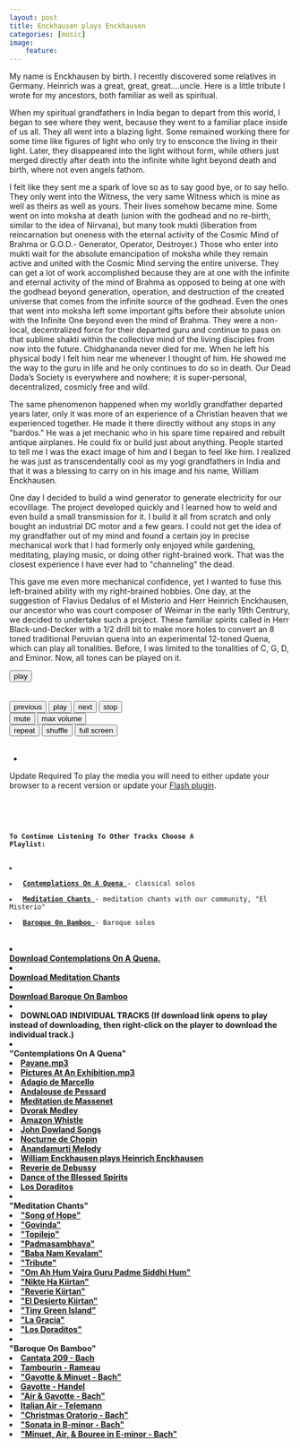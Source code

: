```yaml
---
layout: post
title: Enckhausen plays Enckhausen
categories: [music]
image:
    feature: 
---
```

My name is Enckhausen by birth.  I recently discovered some relatives in Germany.  Heinrich was a great, great, great....uncle. Here is a little tribute I wrote for my ancestors, both familiar as well as spiritual.

When my spiritual grandfathers in India began to depart from this world, I began to see where they went, because they went to a familiar place inside of us all. They all went into a blazing light. Some remained working there for some time like figures of light who only try to ensconce the living in their light. Later, they disappeared into the light without form, while others just merged directly after death into the infinite white light beyond death and birth, where not even angels fathom.

I felt like they sent me a spark of love so as to say good bye, or to say hello. They only went into the Witness, the very same Witness which is mine as well as theirs as well as yours.  Their lives somehow became mine. Some went on into moksha at death (union with the godhead and no re-birth, similar to the idea of Nirvana), but many took mukti (liberation from reincarnation but oneness with the eternal activity of the Cosmic Mind of Brahma or G.O.D.- Generator, Operator, Destroyer.) Those who enter into mukti wait for the absolute emancipation of moksha while they remain active and united with the Cosmic Mind serving the entire universe. They can get a lot of work accomplished because they are at one with the infinite and eternal activity of the mind of Brahma as opposed to being at one with the godhead beyond generation, operation, and destruction of the created universe that comes from the infinite source of the godhead. Even the ones that went into moksha left some important gifts before their absolute union with the Infinite One beyond even the mind of Brahma. They were a non-local, decentralized force for their departed guru and continue to pass on that sublime shakti within the collective mind of the living disciples from now into the future. Chidghananda never died for me. When he left his physical body I felt him near me whenever I thought of him. He showed me the way to the guru in life and he only continues to do so in death. Our Dead Dada’s Society is everywhere and nowhere; it is super-personal, decentralized, cosmicly free and wild.

The same phenomenon happened when my worldly grandfather departed years later, only it was more of an experience of a Christian heaven that we experienced together. He made it there directly without any stops in any "bardos." He was a jet mechanic who in his spare time repaired and rebuilt antique airplanes. He could fix or build just about anything. People started to tell me I was the exact image of him and I began to feel like him. I realized he was just as transcendentally cool as my yogi grandfathers in India and that it was a blessing to carry on in his image and his name, William Enckhausen.

One day I decided to build a wind generator to generate electricity for our ecovillage. The project developed quickly and I learned how to weld and even build a small transmission for it. I build it all from scratch and only bought an industrial DC motor and a few gears. I could not get the idea of my grandfather out of my mind and found a certain joy in precise mechanical work that I had formerly only enjoyed while gardening, meditating, playing music, or doing other right-brained work. That was the closest experience I have ever had to "channeling" the dead.

This gave me even more mechanical confidence, yet I wanted to fuse this left-brained ability with my right-brained hobbies. One day, at the suggestion of Flavius Dedalus of el Misterio and Herr Heinrich Enckhausen, our ancestor who was court composer of Weimar in the early 19th Centrury, we decided to undertake such a project. These familiar spirits called in Herr Black-und-Decker with a 1/2 drill bit to make more holes to convert an 8 toned traditional Peruvian quena into an experimental 12-toned Quena, which can play all tonalities. Before, I was limited to the tonalities of C, G, D, and Eminor. Now, all tones can be played on it.
<html>
<head>
<meta charset="utf-8" />
<!-- Website Design By: www.happyworm.com -->

<meta http-equiv="Content-Type" content="text/html; charset=iso-8859-1" />
<link href="/dist/skin/blue.monday/css/jplayer.blue.monday.min.css" rel="stylesheet" type="text/css" />
<script type="text/javascript" src="/dist/lib/jquery.min.js"></script>
<script type="text/javascript" src="/dist/jplayer/jquery.jplayer.min.js"></script>
<script type="text/javascript" src="/dist/add-on/jplayer.playlist.min.js"></script>
<script type="text/javascript">
//<![CDATA[
$(document).ready(function(){

	var myPlaylist = new jPlayerPlaylist({
		jPlayer: "#jquery_jplayer_N",
		cssSelectorAncestor: "#jp_container_N"
	}, [
		 {
				title:"Enckhausen plays Enckhausen",
				artist:"quetzal",
				mp3:"https://quetzalwill.github.io/quetzalwill/assets/music/Contemplations-On-A-Quena/enckhausen.mp3",
				poster: "https://quetzalwill.github.io/quetzalwill/images/contemplations.jpg"
			},
	], {
		playlistOptions: {
			enableRemoveControls: true
		},
		swfPath: "/dist/jplayer",
		supplied: "webmv, ogv, m4v, oga, mp3",
		useStateClassSkin: true,
		autoBlur: false,
		smoothPlayBar: true,
		keyEnabled: true,
		audioFullScreen: true
	});

	// Click handlers for jPlayerPlaylist method demo

	// Audio mix playlist

	$("#playlist-setPlaylist-audio-mix").click(function() {
		myPlaylist.setPlaylist([
			{
			title:"Pavane - Faure",
			artist:"quetzal",
			mp3:"https://quetzalwill.github.io/quetzalwill/assets/music/Contemplations-On-A-Quena/pavane.mp3",
			poster: "https://quetzalwill.github.io/quetzalwill/images/contemplations.jpg"
			},
            {
			title:"Pictures At An Exhibition - Mussorgsky",
			artist:"quetzal",
			mp3:"https://quetzalwill.github.io/quetzalwill/assets/music/Contemplations-On-A-Quena/pictures-at-an-exhibition.mp3",
			poster: "https://quetzalwill.github.io/quetzalwill/images/contemplations.jpg"
			},
			{				
				title:"Adagio",
			artist:"quetzal",
			mp3:"https://quetzalwill.github.io/quetzalwill/assets/music/Contemplations-On-A-Quena/adagio.mp3",
			poster: "https://quetzalwill.github.io/quetzalwill/images/contemplations.jpg"
			},
			{
					title:"Andalouse",
			artist:"quetzal",
			mp3:"https://quetzalwill.github.io/quetzalwill/assets/music/Contemplations-On-A-Quena/andalouse.mp3",
			poster: "https://quetzalwill.github.io/quetzalwill/images/contemplations.jpg"
			},
			{
					title:"Meditation",
			artist:"quetzal",
			mp3:"https://quetzalwill.github.io/quetzalwill/assets/music/Contemplations-On-A-Quena/meditation.mp3",
			poster: "https://quetzalwill.github.io/quetzalwill/images/contemplations.jpg"
			},
			{
				title:"Dvorak",
			artist:"quetzal",
			mp3:"https://quetzalwill.github.io/quetzalwill/assets/music/Contemplations-On-A-Quena/dvorak.mp3",
			poster: "https://quetzalwill.github.io/quetzalwill/images/contemplations.jpg"
			},
			{
                title:"Whistles",
			artist:"El Misterio",
			mp3:"https://quetzalwill.github.io/quetzalwill/assets/music/Contemplations-On-A-Quena/whistles.mp3",
			poster: "https://quetzalwill.github.io/quetzalwill/images/contemplations.jpg"
			},
			{
                title:"John Dowland Songs",
			artist:"quetzal",
			mp3:"https://quetzalwill.github.io/quetzalwill/assets/music/Contemplations-On-A-Quena/dowland.mp3",
			poster: "https://quetzalwill.github.io/quetzalwill/images/contemplations.jpg"
			},
			{
                title:"Nocturne - Chopin",
			artist:"quetzal",
			mp3:"https://quetzalwill.github.io/quetzalwill/assets/music/Contemplations-On-A-Quena/nocturne.mp3",
			poster: "https: //elmisterio.org/images/nochedesierto.jpg"
			},
			{
                title:"Anandamurti Melodies",
			artist:"quetzal",
			mp3:"https://quetzalwill.github.io/quetzalwill/assets/music/Contemplations-On-A-Quena/anandamurti.mp3",
			poster: "https://quetzalwill.github.io/quetzalwill/images/contemplations.jpg"
			},
			{
                title:"William Enckhausen plays Heinrich Enckhausen, Handel, and Telemann",
			artist:"quetzal",
			mp3:"https://quetzalwill.github.io/quetzalwill/assets/music/Contemplations-On-A-Quena/enckhausen.mp3",
			poster: "https: //elmisterio.org/images/contemplations.jpg"
			},
			{
                title:"Reverie - Debussy",
			artist:"quetzal",
			mp3:"https://quetzalwill.github.io/quetzalwill/assets/music/Contemplations-On-A-Quena/reverie.mp3",
			poster: "https://quetzalwill.github.io/quetzalwill/images/contemplations.jpg"
			},
			{
                title:"Dance Of The Blessed Spirits",
			artist:"quetzal",
			mp3:"https://quetzalwill.github.io/quetzalwill/assets/music/Contemplations-On-A-Quena/blessed-spirits.mp3",
			poster: "https://quetzalwill.github.io/quetzalwill/images/contemplations.jpg"
			},
			{
                title:"Los Doraditos",
			artist:"quetzal",
			mp3:"https://quetzalwill.github.io/quetzalwill/assets/music/Contemplations-On-A-Quena/los-doraditos.mp3",
			poster: "https://quetzalwill.github.io/quetzalwill/images/contemplations.jpg"                                                                                     
			}
		]);
	});

	// Video mix playlist

	$("#playlist-setPlaylist-video-mix").click(function() {
		myPlaylist.setPlaylist([
			{
			    title:"Govinda",
				artist:"El Misterio",
				mp3:"https://quetzalwill.github.io/quetzalwill/assets/music/Kiirtan-El-Misterio/govinda.mp3",
				poster: "https://quetzalwill.github.io/quetzalwill/images/kiirtan.jpg"
			},
			{
			    title:"Topilejo",
				artist:"El Misterio",
				mp3:"https://quetzalwill.github.io/quetzalwill/assets/music/Kiirtan-El-Misterio/topilejo.mp3",
				poster: "https://quetzalwill.github.io/quetzalwill/images/kiirtan.jpg"
			},
			{
				title:"Padmasambhava",
				artist:"El Misterio",
				mp3:"https://quetzalwill.github.io/quetzalwill/assets/music/Kiirtan-El-Misterio/padmasambhava.mp3",
				poster: "https://quetzalwill.github.io/quetzalwill/images/kiirtan.jpg"
			},
			{
				title:"Baba Nam Kevalam",
				artist:"El Misterio",
				mp3:"https://quetzalwill.github.io/quetzalwill/assets/music/Kiirtan-El-Misterio/babanamkevalam.mp3",
				poster: "https://quetzalwill.github.io/quetzalwill/images/kiirtan.jpg"
			},
			{
				title:"Soja",
				artist:"El Misterio",
				mp3:"https://quetzalwill.github.io/quetzalwill/assets/music/Kiirtan-El-Misterio/soja.mp3",
				poster: "https://quetzalwill.github.io/quetzalwill/images/kiirtan.jpg"
			},
			{
				title:"Om Ah Hum Vajra Guru",
				artist:"El Misterio",
				mp3:"https://quetzalwill.github.io/quetzalwill/assets/music/Kiirtan-El-Misterio/om-ah-hum-vajra-guru.mp3",
				poster: "https://quetzalwill.github.io/quetzalwill/images/kiirtan.jpg"
			},
			{
				title:"Nikte Ha Kiirtan",
				artist:"El Misterio",
				mp3:"https://quetzalwill.github.io/quetzalwill/assets/music/Kiirtan-El-Misterio/nikteha.mp3",
				poster: "https://quetzalwill.github.io/quetzalwill/images/kiirtan.jpg"
			},
			{
				title:"Reverie Kiirtan",
				artist:"El Misterio",
				mp3:"https://quetzalwill.github.io/quetzalwill/assets/music/Kiirtan-El-Misterio/reverie-kiirtan.mp3",
				poster: "https://quetzalwill.github.io/quetzalwill/images/kiirtan.jpg"
			},
			{
				title:"Desierto",
				artist:"El Misterio",
				mp3:"https://quetzalwill.github.io/quetzalwill/assets/music/Kiirtan-El-Misterio/desierto2.mp3",
				poster: "https://quetzalwill.github.io/quetzalwill/images/kiirtan.jpg"
			},
			{
				title:"Tiny Green Island",
				artist:"El Misterio",
				mp3:"https://quetzalwill.github.io/quetzalwill/assets/music/Kiirtan-El-Misterio/tiny-green-island.mp3",
				poster: "https://quetzalwill.github.io/quetzalwill/images/kiirtan.jpg"
			},
			{
				title:"La Gracia",
				artist:"El Misterio",
				mp3:"https://quetzalwill.github.io/quetzalwill/assets/music/Kiirtan-El-Misterio/gracia.mp3",
				poster: "https://quetzalwill.github.io/quetzalwill/images/kiirtan.jpg"
			},
			{
				title:"Los Doraditos",
				artist:"El Misterio",
				mp3:"https://quetzalwill.github.io/quetzalwill/assets/music/Kiirtan-El-Misterio/los-doraditos.mp3",
				poster: "https://quetzalwill.github.io/quetzalwill/images/kiirtan.jpg"
			}
		]);
	});

	// Media mix playlist

	$("#playlist-setPlaylist-media-mix").click(function() {
		myPlaylist.setPlaylist([
            {
				title:"Bach Cantata 209",
				artist:"quetzal",
				mp3:"https://quetzalwill.github.io/quetzalwill/assets/music/Baroque-On-Bamboo/cantata209.mp3",
				poster: "https://quetzalwill.github.io/quetzalwill/images/contemplations.jpg"
			},
            {
				title:"Tambourin - Rameau",
				artist:"quetzal",
				mp3:"https://quetzalwill.github.io/quetzalwill/assets/music/Baroque-On-Bamboo/tambourin.mp3",
				poster: "https://quetzalwill.github.io/quetzalwill/images/contemplations.jpg"
			},
			{
				title:"Gavotte And Minuet - Bach",
				artist:"quetzal",
				mp3:"https://quetzalwill.github.io/quetzalwill/assets/music/Baroque-On-Bamboo/gavotte-minuet.mp3",
				poster: "https://quetzalwill.github.io/quetzalwill/images/contemplations.jpg"
			},
			{
				title:"Gavotte - Handel",
				artist:"quetzal",
				mp3:"https://quetzalwill.github.io/quetzalwill/assets/music/Baroque-On-Bamboo/gavotte-handel.mp3",
				poster: "https://quetzalwill.github.io/quetzalwill/images/contemplations.jpg"
			},
            {
				title:"Air and Gavotte - Bach",
				artist:"quetzal",
				mp3:"https://quetzalwill.github.io/quetzalwill/assets/music/Baroque-On-Bamboo/air-gavotte.mp3",
				poster: "https://quetzalwill.github.io/quetzalwill/images/contemplations.jpg"
			},
			{
				title:"Italian Air - Telemann",
				artist:"quetzal",
				mp3:"https://quetzalwill.github.io/quetzalwill/assets/music/Baroque-On-Bamboo/italian-air.mp3",
				poster: "https://quetzalwill.github.io/quetzalwill/images/contemplations.jpg"
			},
			{
				title:"Christmas Oratorio - Bach",
				artist:"quetzal",
				mp3:"https://quetzalwill.github.io/quetzalwill/assets/music/Baroque-On-Bamboo/christmas-oratorio.mp3",
				poster: "https://quetzalwill.github.io/quetzalwill/images/contemplations.jpg"
			},
			{
				title:"Sonata in B-minor - Bach",
				artist:"quetzal",
				mp3:"https://quetzalwill.github.io/quetzalwill/assets/music/Baroque-On-Bamboo/sonata-b-minor.mp3",
				poster: "https://quetzalwill.github.io/quetzalwill/images/contemplations.jpg"
			},
			{
				title:"Minuet, Air, and Bouree - Bach",
				artist:"quetzal",
				mp3:"https://quetzalwill.github.io/quetzalwill/assets/music/Baroque-On-Bamboo/minuet-air-bouree.mp3",
				poster: "https://quetzalwill.github.io/quetzalwill/images/contemplations.jpg"
			}
		]);
	});

	


	// The remove commands

	$("#playlist-remove").click(function() {
		myPlaylist.remove();
	});

	$("#playlist-remove--2").click(function() {
		myPlaylist.remove(-2);
	});
	$("#playlist-remove--1").click(function() {
		myPlaylist.remove(-1);
	});
	$("#playlist-remove-0").click(function() {
		myPlaylist.remove(0);
	});
	$("#playlist-remove-1").click(function() {
		myPlaylist.remove(1);
	});
	$("#playlist-remove-2").click(function() {
		myPlaylist.remove(2);
	});

	// The shuffle commands

	$("#playlist-shuffle").click(function() {
		myPlaylist.shuffle();
	});

	$("#playlist-shuffle-false").click(function() {
		myPlaylist.shuffle(false);
	});
	$("#playlist-shuffle-true").click(function() {
		myPlaylist.shuffle(true);
	});

	// The select commands

	$("#playlist-select--2").click(function() {
		myPlaylist.select(-2);
	});
	$("#playlist-select--1").click(function() {
		myPlaylist.select(-1);
	});
	$("#playlist-select-0").click(function() {
		myPlaylist.select(0);
	});
	$("#playlist-select-1").click(function() {
		myPlaylist.select(1);
	});
	$("#playlist-select-2").click(function() {
		myPlaylist.select(2);
	});

	// The next/previous commands

	$("#playlist-next").click(function() {
		myPlaylist.next();
	});
	$("#playlist-previous").click(function() {
		myPlaylist.previous();
	});

	// The play commands

	$("#playlist-play").click(function() {
		myPlaylist.play();
	});

	$("#playlist-play--2").click(function() {
		myPlaylist.play(-2);
	});
	$("#playlist-play--1").click(function() {
		myPlaylist.play(-1);
	});
	$("#playlist-play-0").click(function() {
		myPlaylist.play(0);
	});
	$("#playlist-play-1").click(function() {
		myPlaylist.play(1);
	});
	$("#playlist-play-2").click(function() {
		myPlaylist.play(2);
	});

	// The pause command

	$("#playlist-pause").click(function() {
		myPlaylist.pause();
	});

	// Changing the playlist options

	// Option: autoPlay

	$("#playlist-option-autoPlay-true").click(function() {
		myPlaylist.option("autoPlay", true);
	});
	$("#playlist-option-autoPlay-false").click(function() {
		myPlaylist.option("autoPlay", false);
	});

	// Option: enableRemoveControls

	$("#playlist-option-enableRemoveControls-true").click(function() {
		myPlaylist.option("enableRemoveControls", true);
	});
	$("#playlist-option-enableRemoveControls-false").click(function() {
		myPlaylist.option("enableRemoveControls", false);
	});

	// Option: displayTime

	$("#playlist-option-displayTime-0").click(function() {
		myPlaylist.option("displayTime", 0);
	});
	$("#playlist-option-displayTime-fast").click(function() {
		myPlaylist.option("displayTime", "fast");
	});
	$("#playlist-option-displayTime-slow").click(function() {
		myPlaylist.option("displayTime", "slow");
	});
	$("#playlist-option-displayTime-2000").click(function() {
		myPlaylist.option("displayTime", 2000);
	});

	// Option: addTime

	$("#playlist-option-addTime-0").click(function() {
		myPlaylist.option("addTime", 0);
	});
	$("#playlist-option-addTime-fast").click(function() {
		myPlaylist.option("addTime", "fast");
	});
	$("#playlist-option-addTime-slow").click(function() {
		myPlaylist.option("addTime", "slow");
	});
	$("#playlist-option-addTime-2000").click(function() {
		myPlaylist.option("addTime", 2000);
	});

	// Option: removeTime

	$("#playlist-option-removeTime-0").click(function() {
		myPlaylist.option("removeTime", 0);
	});
	$("#playlist-option-removeTime-fast").click(function() {
		myPlaylist.option("removeTime", "fast");
	});
	$("#playlist-option-removeTime-slow").click(function() {
		myPlaylist.option("removeTime", "slow");
	});
	$("#playlist-option-removeTime-2000").click(function() {
		myPlaylist.option("removeTime", 2000);
	});

	// Option: shuffleTime

	$("#playlist-option-shuffleTime-0").click(function() {
		myPlaylist.option("shuffleTime", 0);
	});
	$("#playlist-option-shuffleTime-fast").click(function() {
		myPlaylist.option("shuffleTime", "fast");
	});
	$("#playlist-option-shuffleTime-slow").click(function() {
		myPlaylist.option("shuffleTime", "slow");
	});
	$("#playlist-option-shuffleTime-2000").click(function() {
		myPlaylist.option("shuffleTime", 2000);
	});

	// Equivalent commands

	$("#playlist-equivalent-1-a").click(function() {
		myPlaylist.add({
			title:"Your Face",
			artist:"The Stark Palace",
			mp3:"http://www.jplayer.org/audio/mp3/TSP-05-Your_face.mp3",
			oga:"http://www.jplayer.org/audio/ogg/TSP-05-Your_face.ogg",
			poster: "http://www.jplayer.org/audio/poster/The_Stark_Palace_640x360.png"
		}, true);
	});

	$("#playlist-equivalent-1-b").click(function() {
		myPlaylist.add({
			title:"Your Face",
			artist:"The Stark Palace",
			mp3:"http://www.jplayer.org/audio/mp3/TSP-05-Your_face.mp3",
			oga:"http://www.jplayer.org/audio/ogg/TSP-05-Your_face.ogg",
			poster: "http://www.jplayer.org/audio/poster/The_Stark_Palace_640x360.png"
		});
		myPlaylist.play(-1);
	});

	// AVOID COMMANDS

	$("#playlist-avoid-1").click(function() {
		myPlaylist.remove(2); // Removes the 3rd item
		myPlaylist.remove(3); // Ignored unless removeTime=0: Where it removes the 4th item, which was originally the 5th item.
	});


});
//]]>
</script>
</head>
<body>
<p style="margin-top:1em;">


<div id="jp_container_N" class="jp-video jp-video-270p" role="application" aria-label="media player">
	<div class="jp-type-playlist">
		<div id="jquery_jplayer_N" class="jp-jplayer"></div>
		<div class="jp-gui">
			<div class="jp-video-play">
				<button class="jp-video-play-icon" role="button" tabindex="0">play</button>
			</div>
			<div class="jp-interface">
				<div class="jp-progress">
					<div class="jp-seek-bar">
						<div class="jp-play-bar"></div>
					</div>
				</div>
				<div class="jp-current-time" role="timer" aria-label="time">&nbsp;</div>
				<div class="jp-duration" role="timer" aria-label="duration">&nbsp;</div>
				<div class="jp-controls-holder">
					<div class="jp-controls">
						<button class="jp-previous" role="button" tabindex="0">previous</button>
						<button class="jp-play" role="button" tabindex="0">play</button>
						<button class="jp-next" role="button" tabindex="0">next</button>
						<button class="jp-stop" role="button" tabindex="0">stop</button>
					</div>
					<div class="jp-volume-controls">
						<button class="jp-mute" role="button" tabindex="0">mute</button>
						<button class="jp-volume-max" role="button" tabindex="0">max volume</button>
						<div class="jp-volume-bar">
							<div class="jp-volume-bar-value"></div>
						</div>
					</div>
					<div class="jp-toggles">
						<button class="jp-repeat" role="button" tabindex="0">repeat</button>
						<button class="jp-shuffle" role="button" tabindex="0">shuffle</button>
						<button class="jp-full-screen" role="button" tabindex="0">full screen</button>
					</div>
				</div>
				<div class="jp-details">
					<div class="jp-title" aria-label="title">&nbsp;</div>
				</div>
			</div>
		</div>
		<div class="jp-playlist">
			<ul>
				<!-- The method Playlist.displayPlaylist() uses this unordered list -->
				<li>&nbsp;</li>
			</ul>
		</div>
		<div class="jp-no-solution">
			<span>Update Required</span>
			To play the media you will need to either update your browser to a recent version or update your <a href="https://get.adobe.com/flashplayer/" target="_blank">Flash plugin</a>.
		</div>
	</div>
</div>
			
&nbsp;


&nbsp;

<code><strong>To Continue Listening To Other Tracks Choose A Playlist:</strong>
<li> </li>
<li> <a href="javascript:;" id="playlist-setPlaylist-audio-mix"><strong>Contemplations On A Quena </strong></a>- classical solos</li> 
<li> <a href="javascript:;" id="playlist-setPlaylist-video-mix"><strong>Meditation Chants </strong></a>- meditation chants with our community, "El Misterio"</li> 
<li> <a href="javascript:;" id="playlist-setPlaylist-media-mix"><strong>Baroque On Bamboo </strong></a>- Baroque solos</li> </code><br />
&nbsp;
<li></li>
<strong><a href="https://quetzalwill.github.io/quetzalwill/assets/music/Contemplations-On-A-Quena.zip" download="Contemplations-on-a-Quena.zip">Download Contemplations On A Quena. </a></strong>
<li></li>
<strong><a href="https://quetzalwill.github.io/quetzalwill/assets/music/Kiirtan-El-Misterio.zip" download="Kiirtan-el-Misterio.zip">Download Meditation Chants </a></strong>
<li></li>
<strong><a href="https://quetzalwill.github.io/quetzalwill/assets/music/Baroque-On-Bamboo.zip" download="Baroque-On-Bamboo.zip">Download Baroque On Bamboo </a><strong>
<li></li>
<li><strong>DOWNLOAD INDIVIDUAL TRACKS </strong>  (If download link opens to play instead of downloading, then right-click on the player to download the individual track.)</li>
<li></li>
"Contemplations On A Quena"

<li><a href="https://quetzalwill.github.io/quetzalwill/assets/music/Contemplations-On-A-Quena/pavane.mp3"> Pavane.mp3</a></li>
<li><a href="https://quetzalwill.github.io/quetzalwill/assets/music/Contemplations-On-A-Quena/pictures-at-an-exhibition.mp3"> Pictures At An Exhibition.mp3</a></li>
<li><a href="https://quetzalwill.github.io/quetzalwill/assets/music/Contemplations-On-A-Quena/adagio.mp3"> Adagio de Marcello</a></li>
<li><a href="https://quetzalwill.github.io/quetzalwill/assets/music/Contemplations-On-A-Quena/andalouse.mp3"> Andalouse de Pessard</a></li>
<li><a href="https://quetzalwill.github.io/quetzalwill/assets/music/Contemplations-On-A-Quena/meditation.mp3"> Meditation de Massenet</a></li>
<li><a href="https://quetzalwill.github.io/quetzalwill/assets/music/Contemplations-On-A-Quena/dvorak.mp3"> Dvorak Medley</a></li>
<li><a href="https://quetzalwill.github.io/quetzalwill/assets/music/Contemplations-On-A-Quena/whistles.mp3"> Amazon Whistle</a></li>
<li><a href="https://quetzalwill.github.io/quetzalwill/assets/music/Contemplations-On-A-Quena/dowland.mp3"> John Dowland Songs</a></li>
<li><a href="https://quetzalwill.github.io/quetzalwill/assets/music/Contemplations-On-A-Quena/nocturne.mp3"> Nocturne de Chopin</a></li>
<li><a href="https://quetzalwill.github.io/quetzalwill/assets/music/Contemplations-On-A-Quena/anandamurti.mp3"> Anandamurti Melody</a></li>
<li><a href="https://quetzalwill.github.io/quetzalwill/assets/music/Contemplations-On-A-Quena/enckhausen.mp3">William Enckhausen plays Heinrich Enckhausen</a></li>
<li><a href="https://quetzalwill.github.io/quetzalwill/assets/music/Contemplations-On-A-Quena/reverie.mp3"> Reverie de Debussy</a></li>
<li><a href="https://quetzalwill.github.io/quetzalwill/assets/music/Contemplations-On-A-Quena/blessed-spirits.mp3"> Dance of the Blessed Spirits</a></li>
<li><a href="https://quetzalwill.github.io/quetzalwill/assets/music/Contemplations-On-A-Quena/los-doraditos.mp3"> Los Doraditos</a></li>
<li></li>
"Meditation Chants"
 
<li><a href="https://quetzalwill.github.io/quetzalwill/assets/music/Kiirtan-El-Misterio/esperanza.mp3" > "Song of Hope"</a></li>
<li><a href="https://quetzalwill.github.io/quetzalwill/assets/music/Kiirtan-El-Misterio/govinda.mp3" > "Govinda"</a></li>
<li><a href="https://quetzalwill.github.io/quetzalwill/assets/music/Kiirtan-El-Misterio/topilejo.mp3" > "Topilejo"</a></li>
<li><a href="https://quetzalwill.github.io/quetzalwill/assets/music/Kiirtan-El-Misterio/padmasambhava.mp3" > "Padmasambhava"</a></li>
<li><a href="https://quetzalwill.github.io/quetzalwill/assets/music/Kiirtan-El-Misterio/babanamkevalam.mp3" > "Baba Nam Kevalam"</a></li>
<li><a href="https://quetzalwill.github.io/quetzalwill/assets/music/Kiirtan-El-Misterio/soja.mp3" > "Tribute"</a></li>
<li><a href="https://quetzalwill.github.io/quetzalwill/assets/music/Kiirtan-El-Misterio/om-ah-hum-vajra-guru.mp3" > "Om Ah Hum Vajra Guru Padme Siddhi Hum"</a></li>
<li><a href="https://quetzalwill.github.io/quetzalwill/assets/music/Kiirtan-El-Misterio/nikteha.mp3" > "Nikte Ha Kiirtan"</a></li>
<li><a href="https://quetzalwill.github.io/quetzalwill/assets/music/Kiirtan-El-Misterio/reverie-kiirtan.mp3" > "Reverie Kiirtan"</a></li>
<li><a href="https://quetzalwill.github.io/quetzalwill/assets/music/Kiirtan-El-Misterio/desierto2.mp3" > "El Desierto Kiirtan"</a></li>
<li><a href="https://quetzalwill.github.io/quetzalwill/assets/music/Kiirtan-El-Misterio/tiny-green-island.mp3" > "Tiny Green Island"</a></li>
<li><a href="https://quetzalwill.github.io/quetzalwill/assets/music/Kiirtan-El-Misterio/gracia.mp3" > "La Gracia"</a></li>
<li><a href="https://quetzalwill.github.io/quetzalwill/assets/music/Kiirtan-El-Misterio/los-doraditos.mp3" > "Los Doraditos"</a></li>
<li></li>
"Baroque On Bamboo"
 
<li><a href="https://quetzalwill.github.io/quetzalwill/assets/music/Baroque-On-Bamboo/cantata209.mp3"> Cantata 209 - Bach</a></li>
<li><a href="https://quetzalwill.github.io/quetzalwill/assets/music/Baroque-On-Bamboo/tambourin.mp3"> Tambourin - Rameau</a></li>
<li><a href="https://quetzalwill.github.io/quetzalwill/assets/music/Baroque-On-Bamboo/gavotte-minuet.mp3" > "Gavotte & Minuet - Bach"</a></li>
<li><a href="https://quetzalwill.github.io/quetzalwill/assets/music/Baroque-On-Bamboo/gavotte-handel.mp3"> Gavotte - Handel</a></li>
<li><a href="https://quetzalwill.github.io/quetzalwill/assets/music/Baroque-On-Bamboo/air-gavotte.mp3" > "Air & Gavotte - Bach"</a></li>
<li><a href="https://quetzalwill.github.io/quetzalwill/assets/music/Baroque-On-Bamboo/italian-air.mp3"> Italian Air - Telemann</a></li>
<li><a href="https://quetzalwill.github.io/quetzalwill/assets/music/Baroque-On-Bamboo/christmas-oratorio.mp3" > "Christmas Oratorio - Bach"</a></li>
<li><a href="https://quetzalwill.github.io/quetzalwill/assets/music/Baroque-On-Bamboo/sonata-b-minor.mp3" > "Sonata in B-minor - Bach"</a></li>
<li><a href="https://quetzalwill.github.io/quetzalwill/assets/music/Baroque-On-Bamboo/minuet-air-bouree.mp3" > "Minuet, Air, & Bouree in E-minor - Bach"</a></li>












